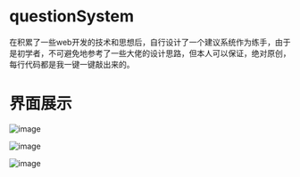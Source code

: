 # questionSystem
在积累了一些web开发的技术和思想后，自行设计了一个建议系统作为练手，由于是初学者，不可避免地参考了一些大佬的设计思路，但本人可以保证，绝对原创，每行代码都是我一键一键敲出来的。
# 界面展示
![image](https://github.com/studentyanjiahui/questionSystem/assets/100705236/37a1a383-cb96-45d9-b197-0077ebf28335)

![image](https://github.com/studentyanjiahui/questionSystem/assets/100705236/8fbf547a-872e-42cc-8eff-8849fffe284e)

![image](https://github.com/studentyanjiahui/questionSystem/assets/100705236/33f68f0d-e08e-43ba-900c-b97ad6fc3e98)


